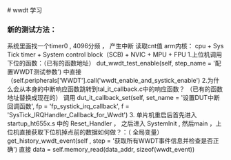 \# wwdt 学习 
### 新的测试方法：
 系统里面找一个timer0 , 4096分频 ， 产生中断 读取cnt值 arm内核： cpu + Sys Tick timer + System control block（SCB) + NVIC + MPU + FPU 1.上位机调用下位的函数：（已有的函数地址） dut\_wwdt\_test\_enable(self, step\_name = '配置WWDT测试参数') 中直接 （self.peripherals\['WWDT'\].call('wwdt\_enable\_and\_systick\_enable') 2.为什么会从本身的中断响应函数跳转到tal\_it\_callback.c中的响应函数？ （已有的函数地址替换成现在的） 调用 dut\_it\_callback\_set(self, set\_name = '设置DUT中断回调函数', fp = 'fp\_systick\_irq\_callback', f = 'SysTick\_IRQHandler\_Callback\_for\_Wwdt') 3. 单片机重启后首先进入 startup\_ht655x.s 中的 Reset\_Handler ， 之后进入 SystemInit , 然后main ，上位机直接获取下位机掉点前的数据如何做？：（ 全局变量） get\_history\_wwdt\_event(self , step = '获取所有WWDT事件信息并检查是否正确') 直接 data = self.memory\_read(data\_addr, sizeof(wwdt\_event))
<!--stackedit_data:
eyJoaXN0b3J5IjpbLTQxMjgxNDkyOV19
-->
